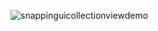 ![snappinguicollectionviewdemo](https://user-images.githubusercontent.com/8143332/50762824-27d61980-127f-11e9-99cd-7252b107bffa.gif)
